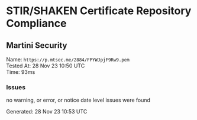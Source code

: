 # STIR/SHAKEN Certificate Repository Compliance

## Martini Security

Name: `https://p.mtsec.me/2884/FPYWJpjF9Rw9.pem`\
Tested At: 28 Nov 23 10:50 UTC\
Time: 93ms

### Issues

no warning, or error, or notice date level issues were found

Generated: 28 Nov 23 10:53 UTC